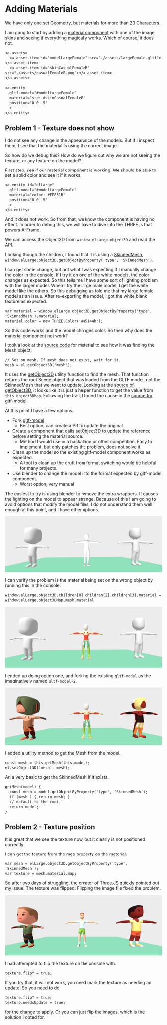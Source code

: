 # Adding Materials

We have only one set Geometry, but materials for more than 20 Characters.

I am gong to start by adding a [material component](https://aframe.io/docs/0.9.0/components/material.html) with one of the image skins and seeing if everything magically works. Which of course, it does not.

```
<a-assets>
  <a-asset-item id="modelLargeFemale" src="./assets/largeFemale.gltf"></a-asset-item>
  <a-asset-item id="skinCasualFemaleB" src="./assets/casualFemaleB.png"></a-asset-item>
</a-assets>

<a-entity
  gltf-model="#modelLargeFemale"
  material="src: #skinCasualFemaleB"
  position="0 0 -5"
  >
</a-entity>

```

## Problem 1 - Texture does not show

I do not see any change in the appearance of the models. But if I inspect them, I see that the material is using the correct image.

So how do we debug this? How do we figure out why we are not seeing the texture, or any texture on the model?


First step, see if our material component is working. We should be able to set a solid color and see it if it works.

```
<a-entity id="elLarge"
  gltf-model="#modelLargeFemale"
  material="color: #FF851B"
  position="0 0 -5"
  >
</a-entity>
```

And it does not work. So from that, we know the component is having no effect. In order to debug this, we will have to dive into the THREE.js that powers A-Frame.

We can access the Object3D from `window.elLarge.object3D` and read the [API](https://threejs.org/docs/index.html#api/en/core/Object3D).

Looking though the children, I found that it is using a [SkinnedMesh](https://threejs.org/docs/index.html#api/en/objects/SkinnedMesh), `window.elLarge.object3D.getObjectByProperty('type', 'SkinnedMesh')`.

I can get some change, but not what I was expecting if I manually change the color in the console. If I try it on one of the white models, the color changes as expected. So this tells me I have some sort of lighting problem with the larger model. When I try the large male model, I get the white model like the others. So this debugging as told me that my large female model as an issue. After re-exporting the model, I got the white blank texture as expected.


```
var material = window.elLarge.object3D.getObjectByProperty('type', 'SkinnedMesh').material;
material.color = new THREE.Color('#85144b');
```

So this code works and the model changes color. So then why does the material component not work?

I took a look at the [source code](https://github.com/aframevr/aframe/blob/v0.9.0/src/components/material.js#L182) for material to see how it was finding the Mesh object.

```
// Set on mesh. If mesh does not exist, wait for it.
mesh = el.getObject3D('mesh');
```

It uses the [getObject3D](https://aframe.io/docs/0.9.0/core/entity.html#getobject3d-type) utility function to find the mesh. That function returns the root Scene object that was loaded from the GLTF model, not the SkinnedMesh that we want to update. Looking at the [source of getObject3D](https://github.com/aframevr/aframe/blob/v0.9.0/src/core/a-entity.js#L117), it looks like it is just a helper function to get the value from `this.object3DMap`. Following the trail, I found the cause in the [source for gltf-model](https://github.com/aframevr/aframe/blob/master/src/components/gltf-model.js#L33).

At this point I have a few options.

* Fork [gltf-model](https://github.com/aframevr/aframe/blob/master/src/components/gltf-model.js)
  * Best option, can create a PR to update the original.
* Create a component that calls [setObject3D](https://aframe.io/docs/0.9.0/core/entity.html#setobject3d-type-obj) to update the reference before setting the material source.
  * Method I would use in a hackathon or other competition. Easy to implement, but only patches the problem, does not solve it.
* Clean up the model so the existing gltf-model component works as expected.
  * A tool to clean up the cruft from format switching would be helpful for many projects.
* Use blender to change the model into the format expected by gltf-model component.
  * Worst option, very manual



The easiest to try is using blender to remove the extra wrappers. It causes the lighting on the model to appear strange. Because of this I am going to avoid options that modify the model files. I do not understand them well enough at this point, and I have other options.

![load 3](./imgs/load_3.png)


I can verify the problem is the material being set on the wrong object by running this in the console:

```
window.elLarge.object3D.children[0].children[2].children[3].material = window.elLarge.object3DMap.mesh.material
```

![load 4](./imgs/load_4.png)


I ended up doing option one, and forking the existing `gltf-model` as the imaginatively named `gltf-model-2`.

![load_5](./imgs/load_5.png)

I added a utility method to get the Mesh from the model.

```
const mesh = this.getMesh(this.model);
el.setObject3D('mesh', mesh);
```

An a very basic to get the SkinnedMesh if it exists.
```
getMesh(model) {
  const mesh = model.getObjectByProperty('type', 'SkinnedMesh');
  if (mesh ) { return mesh; }
  // default to the root
  return model;
}
```

## Problem 2 - Texture position

It is great that we see the texture now, but it clearly is not positioned correctly.

I can get the texture from the map property on the material.
```
var mesh = elLarge.object3D.getObjectByProperty('type', 'SkinnedMesh');
var texture = mesh.material.map;
```


So after two days of struggling, the creator of Three.JS quickly pointed out my issue. The texture was flipped. Flipping the image file fixed the problem.

![texture working](./imgs/load_6.png)

I had attempted to flip the texture on the console with.

```
texture.flipY = true;
```

If you try that, it will not work, you need mark the texture as needing an update. So you need to do

```
texture.flipY = true;
texture.needsUpdate = true;
```

for the change to apply. Or you can just flip the images, which is the solution I opted for.
